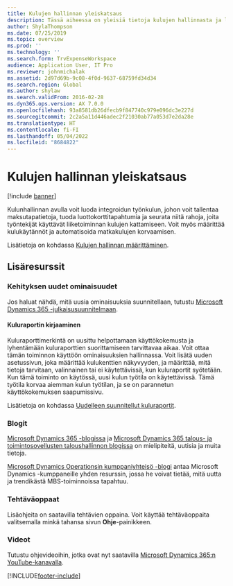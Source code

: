 ```yaml
---
title: Kulujen hallinnan yleiskatsaus
description: Tässä aiheessa on yleisiä tietoja kulujen hallinnasta ja linkkejä lisäresursseihin. Kulunhallinnan avulla voit luoda integroidun työnkulun, johon voit tallentaa maksutapatietoja, tuoda luottokorttitapahtumia ja seurata niitä rahoja, joita työntekijät käyttävät liiketoiminnan kulujen kattamiseen.
author: ShylaThompson
ms.date: 07/25/2019
ms.topic: overview
ms.prod: ''
ms.technology: ''
ms.search.form: TrvExpenseWorkspace
audience: Application User, IT Pro
ms.reviewer: johnmichalak
ms.assetid: 2d97d69b-9c08-4f0d-9637-68759fd34d34
ms.search.region: Global
ms.author: shylaw
ms.search.validFrom: 2016-02-28
ms.dyn365.ops.version: AX 7.0.0
ms.openlocfilehash: 93a8581db26dfecb9f847740c979e096dc3e227d
ms.sourcegitcommit: 2c2a5a11d446adec2f21030ab77a053d7e2da28e
ms.translationtype: HT
ms.contentlocale: fi-FI
ms.lasthandoff: 05/04/2022
ms.locfileid: "8684822"
---
```

# <a name="expense-management-overview"></a>Kulujen hallinnan yleiskatsaus

[!include [banner](../includes/banner.md)]

Kulunhallinnan avulla voit luoda integroidun työnkulun, johon voit tallentaa maksutapatietoja, tuoda luottokorttitapahtumia ja seurata niitä rahoja, joita työntekijät käyttävät liiketoiminnan kulujen kattamiseen. Voit myös määrittää kulukäytännöt ja automatisoida matkakulujen korvaamisen.

Lisätietoja on kohdassa [Kulujen hallinnan määrittäminen](plan-expense-management.md).

## <a name="additional-resources"></a>Lisäresurssit

### <a name="whats-new-and-in-development"></a>Kehityksen uudet ominaisuudet

Jos haluat nähdä, mitä uusia ominaisuuksia suunnitellaan, tutustu [Microsoft Dynamics 365 -julkaisusuunnitelmaan](/dynamics365/release-plans/).

#### <a name="expense-report-entry"></a>Kuluraportin kirjaaminen

Kuluraporttimerkintä on uusittu helpottamaan käyttökokemusta ja lyhentämään kuluraporttien suorittamiseen tarvittavaa aikaa. Voit ottaa tämän toiminnon käyttöön ominaisuuksien hallinnassa. Voit lisätä uuden asetussivun, joka määrittää kulukenttien näkyvyyden, ja määrittää, mitä tietoja tarvitaan, valinnainen tai ei käytettävissä, kun kuluraportit syötetään. Kun tämä toiminto on käytössä, uusi kulun työtila on käytettävissä. Tämä työtila korvaa aiemman kulun työtilan, ja se on parannetun käyttökokemuksen saapumissivu.

Lisätietoja on kohdassa [Uudelleen suunnitellut kuluraportit](ExpenseWorkspaceNew.md).

### <a name="blogs"></a>Blogit

[Microsoft Dynamics 365 -blogissa](https://community.dynamics.com/b/msftdynamicsblog?c=Enterprise) ja [Microsoft Dynamics 365 talous- ja toimintosovellusten taloushallinnon blogissa](https://community.dynamics.com/365/financeandoperations/b/financials) on mielipiteitä, uutisia ja muita tietoja.

[Microsoft Dynamics Operationsin kumppaniyhteisö -blogi](https://community.dynamics.com/partner/b/operationspartnercommunityblog) antaa Microsoft Dynamics -kumppaneille yhden resurssin, jossa he voivat tietää, mitä uutta ja trendikästä MBS-toiminnoissa tapahtuu.

### <a name="task-guides"></a>Tehtäväoppaat

Lisäohjeita on saatavilla tehtävien oppaina. Voit käyttää tehtäväoppaita valitsemalla minkä tahansa sivun **Ohje**-painikkeen.

### <a name="videos"></a>Videot

Tutustu ohjevideoihin, jotka ovat nyt saatavilla [Microsoft Dynamics 365:n YouTube-kanavalla](https://www.youtube.com/channel/UCJGCg4rB3QSs8y_1FquelBQ).


[!INCLUDE[footer-include](../includes/footer-banner.md)]